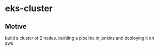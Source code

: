 # eks-cluster

<h2>Motive</h2>
build a cluster of 2 nodes. building a pipeline in jenkins and deploying it on aws
